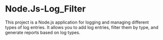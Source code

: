 # Node.Js-Log_Filter
This project is a Node.js application for logging and managing different types of log entries. It allows you to add log entries, filter them by type, and generate reports based on log types.
